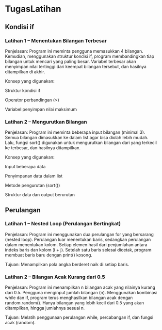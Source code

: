# TugasLatihan

## Kondisi if
### Latihan 1 – Menentukan Bilangan Terbesar

Penjelasan: Program ini meminta pengguna memasukkan 4 bilangan.
Kemudian, menggunakan struktur kondisi if, program membandingkan tiap bilangan untuk mencari yang paling besar.
Variabel terbesar akan menyimpan nilai tertinggi dari keempat bilangan tersebut, dan hasilnya ditampilkan di akhir.

Konsep yang digunakan:

Struktur kondisi if

Operator perbandingan (>)

Variabel penyimpan nilai maksimum

### Latihan 2 – Mengurutkan Bilangan

Penjelasan: Program ini meminta beberapa input bilangan (minimal 3).
Semua bilangan dimasukkan ke dalam list agar bisa diolah lebih mudah.
Lalu, fungsi sort() digunakan untuk mengurutkan bilangan dari yang terkecil ke terbesar, dan hasilnya ditampilkan.

Konsep yang digunakan:

Input beberapa data

Penyimpanan data dalam list

Metode pengurutan (sort())

Struktur data dan output berurutan

## Perulangan
### Latihan 1 – Nested Loop (Perulangan Bertingkat)

Penjelasan:
Program ini menggunakan dua perulangan for yang bersarang (nested loop).
Perulangan luar menentukan baris, sedangkan perulangan dalam menentukan kolom.
Setiap elemen hasil dari penjumlahan antara indeks baris dan kolom (i + j).
Setelah satu baris selesai dicetak, program membuat baris baru dengan print() kosong.

Tujuan: Menampilkan pola angka berderet naik di setiap baris.

### Latihan 2 – Bilangan Acak Kurang dari 0.5

Penjelasan:
Program ini menampilkan n bilangan acak yang nilainya kurang dari 0.5.
Pengguna menginput jumlah bilangan (n).
Menggunakan kombinasi while dan if, program terus menghasilkan bilangan acak dengan random.random().
Hanya bilangan yang lebih kecil dari 0.5 yang akan ditampilkan, hingga jumlahnya sesuai n.

Tujuan: Melatih penggunaan perulangan while, percabangan if, dan fungsi acak (random).
